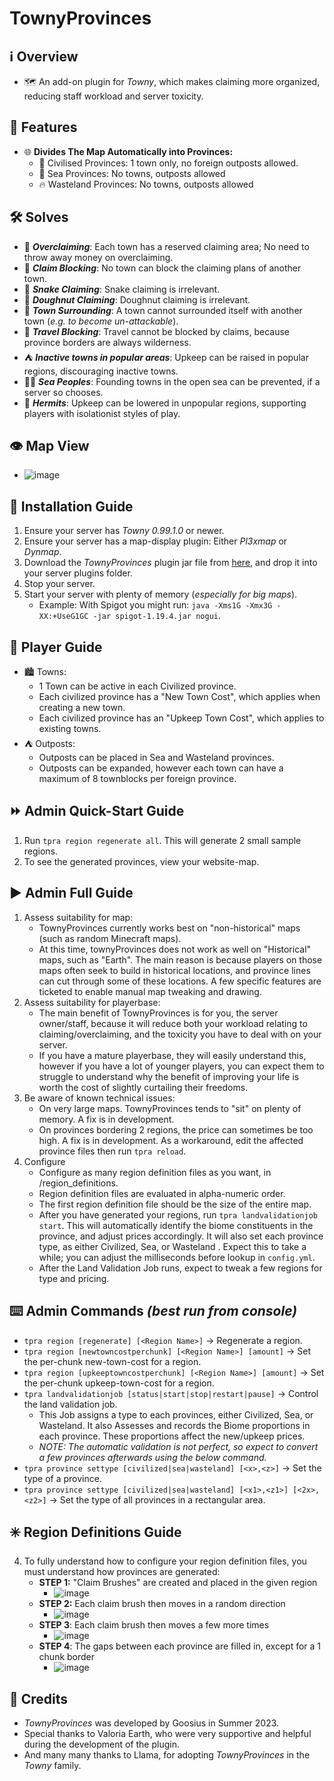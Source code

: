 # TownyProvinces

## :information_source: Overview
- :world_map: An add-on plugin for *Towny*, which makes claiming more organized, reducing staff workload and server toxicity.
  
## :gift: Features
- :globe_with_meridians: **Divides The Map Automatically into Provinces:**
  - :tophat: Civilised Provinces: 1 town only, no foreign outposts allowed.
  - :ocean: Sea Provinces: No towns, outposts allowed
  - :fire: Wasteland Provinces: No towns, outposts allowed

## :hammer_and_wrench: Solves
- :money_with_wings: ***Overclaiming***: Each town has a reserved claiming area; No need to throw away money on overclaiming.
- :no_entry_sign: ***Claim Blocking***: No town can block the claiming plans of another town.
- :snake: ***Snake Claiming***: Snake claiming is irrelevant.
- :doughnut: ***Doughnut Claiming***: Doughnut claiming is irrelevant.
- :hamburger: ***Town Surrounding***: A town cannot surrounded itself with another town (*e.g. to become un-attackable*).
- :no_pedestrians: ***Travel Blocking***: Travel cannot be blocked by claims, because province borders are always wilderness.
- :tent: ***Inactive towns in popular areas***: Upkeep can be raised in popular regions, discouraging inactive towns.
- :merman: ***Sea Peoples***: Founding towns in the open sea can be prevented, if a server so chooses.
- :santa: ***Hermits***: Upkeep can be lowered in unpopular regions, supporting players with isolationist styles of play.

## :eye: Map View
- ![image](https://github.com/TownyAdvanced/TownyProvinces/assets/50219223/b0778012-7023-4372-b599-b5de6a336d4f)

## :floppy_disk: Installation Guide
1. Ensure your server has *Towny 0.99.1.0* or newer.
2. Ensure your server has a map-display plugin: Either *Pl3xmap* or *Dynmap*.
3. Download the *TownyProvinces* plugin jar file from [here](https://github.com/TownyAdvanced/TownyProvinces/releases), and drop it into your server plugins folder.
4. Stop your server.
5. Start your server with plenty of memory (*especially for big maps*).
   - Example: With Spigot you might run: `java -Xms1G -Xmx3G -XX:+UseG1GC -jar spigot-1.19.4.jar nogui`.

## :football: Player Guide
- :cityscape: Towns:
  - 1 Town can be active in each Civilized province.
  - Each civilized province has a "New Town Cost", which applies when creating a new town.
  - Each civilized province has an "Upkeep Town Cost", which applies to existing towns.
- :tent: Outposts:
  - Outposts can be placed in Sea and Wasteland provinces.
  - Outposts can be expanded, however each town can have a maximum of 8 townblocks per foreign province.

## :fast_forward: Admin Quick-Start Guide
1. Run `tpra region regenerate all`. This will generate 2 small sample regions.
2. To see the generated provinces, view your website-map. 

## :arrow_forward: Admin Full Guide
1. Assess suitability for map:
   - TownyProvinces currently works best on "non-historical" maps (such as random Minecraft maps).
   - At this time, townyProvinces does not work as well on "Historical" maps, such as "Earth". The main reason is because players on those maps often seek to build in historical locations, and province lines can cut through some of these locations. A few specific features are ticketed to enable manual map tweaking and drawing.
2. Assess suitability for playerbase:
    - The main benefit of TownyProvinces is for you, the server owner/staff, because it will reduce both your workload relating to claiming/overclaiming, and the toxicity you have to deal with on your server.
    - If you have a mature playerbase, they will easily understand this, however if you have a lot of younger players, you can expect them to struggle to understand why the benefit of improving your life is worth the cost of slightly curtailing their freedoms.
3. Be aware of known technical issues:
    - On very large maps. TownyProvinces tends to "sit" on plenty of memory. A fix is in development.
    - On provinces bordering 2 regions, the price can sometimes be too high. A fix is in development. As a workaround, edit the affected province files then run `tpra reload`.
4. Configure
   - Configure as many region definition files as you want, in /region_definitions.
   - Region definition files are evaluated in alpha-numeric order.
   - The first region definition file should be the size of the entire map.
   - After you have generated your regions, run `tpra landvalidationjob start`. This will automatically identify the biome constituents in the province, and adjust prices accordingly. It will also set each province type, as either Civilized, Sea, or Wasteland . Expect this to take a while; you can adjust the milliseconds before lookup in `config.yml`.
   - After the Land Validation Job runs, expect to tweak a few regions for type and pricing.
## :keyboard: Admin Commands *(best run from console)*
- `tpra region [regenerate] [<Region Name>]` -> Regenerate a region.
- `tpra region [newtowncostperchunk] [<Region Name>] [amount]` -> Set the per-chunk new-town-cost for a region.
- `tpra region [upkeeptowncostperchunk] [<Region Name>] [amount]` -> Set the per-chunk upkeep-town-cost for a region.
- `tpra landvalidationjob [status|start|stop|restart|pause]` -> Control the land validation job.
  - This Job assigns a type to each provinces, either Civilized, Sea, or Wasteland. It also Assesses and records the Biome proportions in each province. These proportions affect the new/upkeep prices.
  - *NOTE: The automatic validation is not perfect, so expect to convert a few provinces afterwards using the below command.* 
- `tpra province settype [civilized|sea|wasteland] [<x>,<z>]` -> Set the type of a province.
- `tpra province settype [civilized|sea|wasteland] [<x1>,<z1>] [<2x>,<z2>]` -> Set the type of all provinces in a rectangular area.
  

## :eight_spoked_asterisk: Region Definitions Guide

4. To fully understand how to configure your region definition files, you must understand how provinces are generated:
   * **STEP 1:** "Claim Brushes" are created and placed in the given region
     * ![image](https://github.com/TownyAdvanced/TownyProvinces/assets/50219223/1770c063-8cc2-453e-9b91-e169fd0bb5d5)
   * **STEP 2:** Each claim brush then moves in a random direction
     * ![image](https://github.com/TownyAdvanced/TownyProvinces/assets/50219223/ad00cc6e-573f-421e-80b7-0e8430e4065e)
   * **STEP 3**: Each claim brush then moves a few more times
     * ![image](https://github.com/TownyAdvanced/TownyProvinces/assets/50219223/ee7871f0-6c55-4050-beb7-10dd69b45306)
   * **STEP 4**: The gaps between each province are filled in, except for a 1 chunk border
     * ![image](https://github.com/TownyAdvanced/TownyProvinces/assets/50219223/570039a4-7a5b-4280-ad32-debc0f1110db)

## :scroll: Credits
- *TownyProvinces* was developed by Goosius in Summer 2023.
- Special thanks to Valoria Earth, who were very supportive and helpful during the development of the plugin.
- And many many thanks to Llama, for adopting *TownyProvinces* in the *Towny* family.

